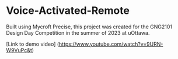 # Voice-Activated-Remote

Built using Mycroft Precise, this project was created for the GNG2101 Design Day Competition in the summer of 2023 at uOttawa.

[Link to demo video] (https://www.youtube.com/watch?v=9URN-W9VuPc&t)
